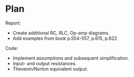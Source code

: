 # Plan
Report:
- Create additional RC, RLC, Op-amp diagrams.
- Add examples from book p.554-557, p.615, p.622

Code:
- Implement assumptions and subsequent simplification.
- Input- and output resistances.
- Thevenin/Norton equivalent output.
